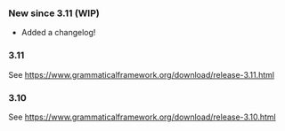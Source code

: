 ### New since 3.11 (WIP)

- Added a changelog!

### 3.11

See <https://www.grammaticalframework.org/download/release-3.11.html>

### 3.10

See <https://www.grammaticalframework.org/download/release-3.10.html>
